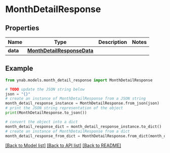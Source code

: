 # MonthDetailResponse


## Properties

Name | Type | Description | Notes
------------ | ------------- | ------------- | -------------
**data** | [**MonthDetailResponseData**](MonthDetailResponseData.md) |  | 

## Example

```python
from ynab.models.month_detail_response import MonthDetailResponse

# TODO update the JSON string below
json = "{}"
# create an instance of MonthDetailResponse from a JSON string
month_detail_response_instance = MonthDetailResponse.from_json(json)
# print the JSON string representation of the object
print(MonthDetailResponse.to_json())

# convert the object into a dict
month_detail_response_dict = month_detail_response_instance.to_dict()
# create an instance of MonthDetailResponse from a dict
month_detail_response_from_dict = MonthDetailResponse.from_dict(month_detail_response_dict)
```
[[Back to Model list]](../README.md#documentation-for-models) [[Back to API list]](../README.md#documentation-for-api-endpoints) [[Back to README]](../README.md)


